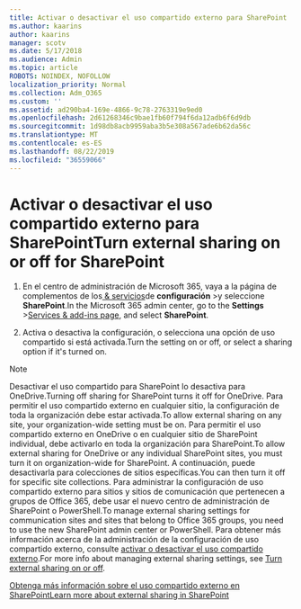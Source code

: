 ```yaml
---
title: Activar o desactivar el uso compartido externo para SharePoint
ms.author: kaarins
author: kaarins
manager: scotv
ms.date: 5/17/2018
ms.audience: Admin
ms.topic: article
ROBOTS: NOINDEX, NOFOLLOW
localization_priority: Normal
ms.collection: Adm_O365
ms.custom: ''
ms.assetid: ad290ba4-169e-4866-9c78-2763319e9ed0
ms.openlocfilehash: 2d61268346c9bae1fb60f794f6da12adb6f6d9db
ms.sourcegitcommit: 1d98db8acb9959aba3b5e308a567ade6b62da56c
ms.translationtype: MT
ms.contentlocale: es-ES
ms.lasthandoff: 08/22/2019
ms.locfileid: "36559066"
---
```

# <a name="turn-external-sharing-on-or-off-for-sharepoint"></a><span data-ttu-id="e3365-102">Activar o desactivar el uso compartido externo para SharePoint</span><span class="sxs-lookup"><span data-stu-id="e3365-102">Turn external sharing on or off for SharePoint</span></span>

1. <span data-ttu-id="e3365-103">En el centro de administración de Microsoft 365, vaya a la página de complementos de los[ &amp; servicios](https://portal.office.com/adminportal/home#/Settings/ServicesAndAddIns)de **configuración** >y seleccione **SharePoint**.</span><span class="sxs-lookup"><span data-stu-id="e3365-103">In the Microsoft 365 admin center, go to the **Settings** >[Services &amp; add-ins page](https://portal.office.com/adminportal/home#/Settings/ServicesAndAddIns), and select **SharePoint**.</span></span>
    
2. <span data-ttu-id="e3365-104">Activa o desactiva la configuración, o selecciona una opción de uso compartido si está activada.</span><span class="sxs-lookup"><span data-stu-id="e3365-104">Turn the setting on or off, or select a sharing option if it's turned on.</span></span>
    
> [!NOTE]
> <span data-ttu-id="e3365-105">Desactivar el uso compartido para SharePoint lo desactiva para OneDrive.</span><span class="sxs-lookup"><span data-stu-id="e3365-105">Turning off sharing for SharePoint turns it off for OneDrive.</span></span> <span data-ttu-id="e3365-106">Para permitir el uso compartido externo en cualquier sitio, la configuración de toda la organización debe estar activada.</span><span class="sxs-lookup"><span data-stu-id="e3365-106">To allow external sharing on any site, your organization-wide setting must be on.</span></span> <span data-ttu-id="e3365-107">Para permitir el uso compartido externo en OneDrive o en cualquier sitio de SharePoint individual, debe activarlo en toda la organización para SharePoint.</span><span class="sxs-lookup"><span data-stu-id="e3365-107">To allow external sharing for OneDrive or any individual SharePoint sites, you must turn it on organization-wide for SharePoint.</span></span> <span data-ttu-id="e3365-108">A continuación, puede desactivarla para colecciones de sitios específicas.</span><span class="sxs-lookup"><span data-stu-id="e3365-108">You can then turn it off for specific site collections.</span></span> <span data-ttu-id="e3365-109">Para administrar la configuración de uso compartido externo para sitios y sitios de comunicación que pertenecen a grupos de Office 365, debe usar el nuevo centro de administración de SharePoint o PowerShell.</span><span class="sxs-lookup"><span data-stu-id="e3365-109">To manage external sharing settings for communication sites and sites that belong to Office 365 groups, you need to use the new SharePoint admin center or PowerShell.</span></span> <span data-ttu-id="e3365-110">Para obtener más información acerca de la administración de la configuración de uso compartido externo, consulte [activar o desactivar el uso compartido externo](https://go.microsoft.com/fwlink/?linkid=866426).</span><span class="sxs-lookup"><span data-stu-id="e3365-110">For more info about managing external sharing settings, see [Turn external sharing on or off](https://go.microsoft.com/fwlink/?linkid=866426).</span></span> 
  
[<span data-ttu-id="e3365-111">Obtenga más información sobre el uso compartido externo en SharePoint</span><span class="sxs-lookup"><span data-stu-id="e3365-111">Learn more about external sharing in SharePoint</span></span>](https://go.microsoft.com/fwlink/?linkid=734908)
  

